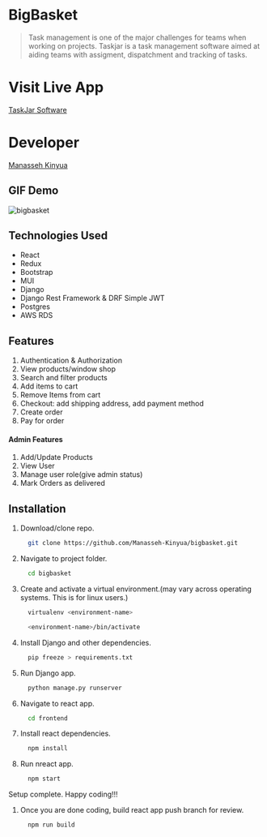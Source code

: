 # BigBasket
> Task management is one of the major challenges for teams when working on projects. Taskjar is a task management software aimed at aiding teams with assigment, dispatchment and tracking of tasks.

# Visit Live App
[TaskJar Software](https://taskjar.up.railway.app/)

# Developer
[Manasseh Kinyua](https://github.com/Manasseh-Kinyua)

## GIF Demo
![bigbasket](https://bigbasket-bucket.s3.eu-west-3.amazonaws.com/bigbasket.gif)

## Technologies Used
* React
* Redux
* Bootstrap
* MUI
* Django
* Django Rest Framework & DRF Simple JWT
* Postgres
* AWS RDS

## Features
1. Authentication & Authorization
1. View products/window shop
1. Search and filter products
1. Add items to cart
1. Remove Items from cart
1. Checkout: add shipping address, add payment method
1. Create order
1. Pay for order

 #### Admin Features
 1. Add/Update Products
 1. View User
 1. Manage user role(give admin status)
 1. Mark Orders as delivered

## Installation
1. Download/clone repo.

    ```bash
      git clone https://github.com/Manasseh-Kinyua/bigbasket.git
    ```
1. Navigate to project folder.

    ```bash
      cd bigbasket
    ```
    
1. Create and activate a virtual environment.(may vary across operating systems. This is for linux users.)

    ```bash
      virtualenv <environment-name>
    ```
    
    ```bash
      <environment-name>/bin/activate
    ```
    
1. Install Django and other dependencies.

    ```bash
      pip freeze > requirements.txt
    ```
    
1. Run Django app.

    ```bash
      python manage.py runserver
    ```
    
1. Navigate to react app.

    ```bash
      cd frontend
    ```
    
1. Install react dependencies.

    ```bash
      npm install
    ```
    
1. Run nreact app.

    ```bash
      npm start
    ```
    
Setup complete. Happy coding!!!

1. Once you are done coding, build react app push branch for review.

    ```bash
      npm run build
    ```
